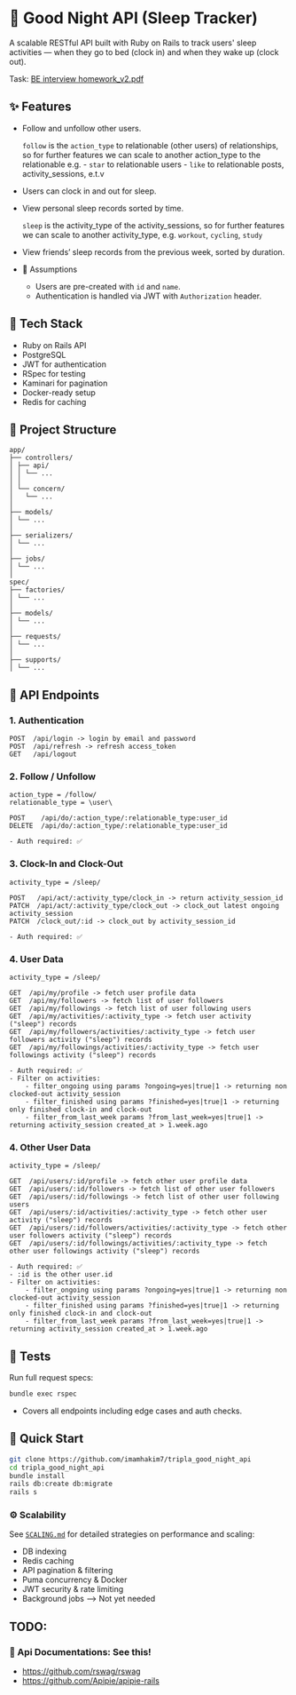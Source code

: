 # 🌙 Good Night API (Sleep Tracker)

A scalable RESTful API built with Ruby on Rails to track users' sleep activities — when they go to bed (clock in) and when they wake up (clock out).

Task: [BE interview homework_v2.pdf](https://github.com/imamhakim7/tripla_good_night_api/blob/b7049f73470f7766118cb7d7c14b8ec8099b6e4a/BE%20interview%20homework_v2.pdf)

## ✨ Features

- Follow and unfollow other users.
  
  `follow` is the `action_type` to relationable (other users) of relationships,
  so for further features we can scale to another action_type to the relationable
  e.g. - `star` to relationable users - `like` to relationable posts, activity_sessions, e.t.v
- Users can clock in and out for sleep.
- View personal sleep records sorted by time.
  
  `sleep` is the activity_type of the activity_sessions,
  so for further features we can scale to another activity_type, e.g. `workout`, `cycling`, `study`
- View friends’ sleep records from the previous week, sorted by duration.
- 🙋 Assumptions
  - Users are pre-created with `id` and `name`.
  - Authentication is handled via JWT with `Authorization` header.

## 🔧 Tech Stack

- Ruby on Rails API
- PostgreSQL
- JWT for authentication
- RSpec for testing
- Kaminari for pagination
- Docker-ready setup
- Redis for caching

## 📁 Project Structure

```
app/
├── controllers/
│ ├── api/
│ │ └── ...
│ │
│ └── concern/
│   └── ...
│
├── models/
│ └── ...
│
├── serializers/
│ └── ...
│
├── jobs/
│ └── ...
│
spec/
├── factories/
│ └── ...
│
├── models/
│ └── ...
│
├── requests/
│ └── ...
│
├── supports/
│ └── ...

```

## 📌 API Endpoints

### 1. Authentication

```
POST  /api/login -> login by email and password
POST  /api/refresh -> refresh access_token
GET   /api/logout
```

### 2. Follow / Unfollow

```
action_type = /follow/
relationable_type = \user\

POST    /api/do/:action_type/:relationable_type:user_id
DELETE  /api/do/:action_type/:relationable_type:user_id

- Auth required: ✅
```

### 3. Clock-In and Clock-Out

```
activity_type = /sleep/

POST   /api/act/:activity_type/clock_in -> return activity_session_id
PATCH  /api/act/:activity_type/clock_out -> clock_out latest ongoing activity_session
PATCH  /clock_out/:id -> clock_out by activity_session_id

- Auth required: ✅
```

### 4. User Data

```
activity_type = /sleep/

GET  /api/my/profile -> fetch user profile data
GET  /api/my/followers -> fetch list of user followers
GET  /api/my/followings -> fetch list of user following users
GET  /api/my/activities/:activity_type -> fetch user activity ("sleep") records
GET  /api/my/followers/activities/:activity_type -> fetch user followers activity ("sleep") records
GET  /api/my/followings/activities/:activity_type -> fetch user followings activity ("sleep") records

- Auth required: ✅
- Filter on activities:
    - filter_ongoing using params ?ongoing=yes|true|1 -> returning non clocked-out activity_session
    - filter_finished using params ?finished=yes|true|1 -> returning only finished clock-in and clock-out
    - filter_from_last_week params ?from_last_week=yes|true|1 -> returning activity_session created_at > 1.week.ago
```

### 4. Other User Data

```
activity_type = /sleep/

GET  /api/users/:id/profile -> fetch other user profile data
GET  /api/users/:id/followers -> fetch list of other user followers
GET  /api/users/:id/followings -> fetch list of other user following users
GET  /api/users/:id/activities/:activity_type -> fetch other user activity ("sleep") records
GET  /api/users/:id/followers/activities/:activity_type -> fetch other user followers activity ("sleep") records
GET  /api/users/:id/followings/activities/:activity_type -> fetch other user followings activity ("sleep") records

- Auth required: ✅
- :id is the other user.id
- Filter on activities:
    - filter_ongoing using params ?ongoing=yes|true|1 -> returning non clocked-out activity_session
    - filter_finished using params ?finished=yes|true|1 -> returning only finished clock-in and clock-out
    - filter_from_last_week params ?from_last_week=yes|true|1 -> returning activity_session created_at > 1.week.ago
```

## 🧪 Tests

Run full request specs:

```bash
bundle exec rspec
```

- Covers all endpoints including edge cases and auth checks.

## 🚀 Quick Start

```bash
git clone https://github.com/imamhakim7/tripla_good_night_api
cd tripla_good_night_api
bundle install
rails db:create db:migrate
rails s
```

### ⚙️ Scalability

See [`SCALING.md`](./SCALING.md) for detailed strategies on performance and scaling:

- DB indexing
- Redis caching
- API pagination & filtering
- Puma concurrency & Docker
- JWT security & rate limiting
- Background jobs --> Not yet needed

## TODO:

### 📄 Api Documentations: See this!

- https://github.com/rswag/rswag
- https://github.com/Apipie/apipie-rails
